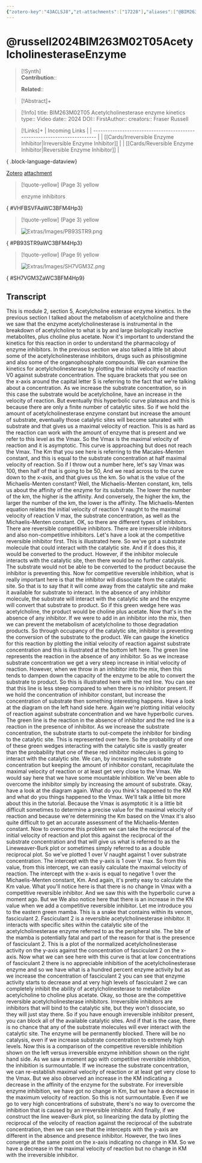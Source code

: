 ```yaml
---
{"zotero-key":"43ACLSJ8","zt-attachments":["17228"],"aliases":["@BIM263M02T05 Acetylcholinesterase enzyme kinetics"],"keywords":null,"FirstAuthor":"[[ Fraser Russell]]","tags":["source/video","Uni/BIM263"],"dg-publish":true,"permalink":"/sources/video/russell2024-bim-263-m02-t05-acetylcholinesterase-enzyme/","dgPassFrontmatter":true}
---
```


# @russell2024BIM263M02T05AcetylcholinesteraseEnzyme

>[!Synth]  
>**Contribution**::  
>  
>**Related**:: 
>  

> [!Abstract]+
> 

> [!Info]
> title: BIM263M02T05 Acetylcholinesterase enzyme kinetics
> type:: Video 
> date:: 2024
> DOI:: 
> FirstAuthor:: 
> creators:: Fraser Russell

> [!Links]+
>  | Incoming Links                                                            |
> | ------------------------------------------------------------------------- |
> | [[Cards/Irreversible Enzyme Inhibitor\|Irreversible Enzyme Inhibitor]] |
> | [[Cards/Reversible Enzyme Inhibitor\|Reversible Enzyme Inhibitor]]     |
> 
{ .block-language-dataview}


[Zotero](zotero://select/library/items/43ACLSJ8) [attachment](<file:///Users/nathanmaxwell/Zotero/storage/WC3BFM4H/Russell%20-%202024%20-%20BIM263M02T05%20Acetylcholinesterase%20enzyme%20kinetics.pdf>)

> [!quote-yellow] (Page 3) yellow
> 
> enzyme inhibitors
>
{ #VHFBSVFAaWC3BFM4Hp3}


> [!quote-yellow] (Page 3) yellow
> 
> ![Extras/Images/PB93STR9.png](/img/user/Extras/Images/PB93STR9.png)
>
{ #PB93STR9aWC3BFM4Hp3}


> [!quote-yellow] (Page 9) yellow
> 
> ![Extras/Images/SH7VGM3Z.png](/img/user/Extras/Images/SH7VGM3Z.png)
>
{ #SH7VGM3ZaWC3BFM4Hp9}


## Transcript

This is module 2, section 5, Acetylcholine esterase enzyme kinetics. In the previous section I talked about the metabolism of acetylcholine and there we saw that the enzyme acetylcholinesterase is instrumental in the breakdown of acetylcholine to what is by and large biologically inactive metabolites, plus choline plus acetate. Now it's important to understand the kinetics for this reaction in order to understand the pharmacology of enzyme inhibitors. In the previous section we also talked a little bit about some of the acetylcholinesterase inhibitors, drugs such as phisostigmine and also some of the organophosphate compounds. We can examine the kinetics for acetylcholinesterase by plotting the initial velocity of reaction V0 against substrate concentration. The square brackets that you see on the x-axis around the capital letter S is referring to the fact that we're talking about a concentration. As we increase the substrate concentration, so in this case the substrate would be acetylcholine, have an increase in the velocity of reaction. But eventually this hyperbolic curve plateaus and this is because there are only a finite number of catalytic sites. So if we hold the amount of acetylcholinesterase enzyme constant but increase the amount of substrate, eventually those catalytic sites will become saturated with substrate and that gives us a maximal velocity of reaction. This is as hard as the reaction can work with the amount of enzyme that is present and we refer to this level as the Vmax. So the Vmax is the maximal velocity of reaction and it is asymptotic. This curve is approaching but does not reach the Vmax. The Km that you see here is referring to the Macales-Menten constant, and this is equal to the substrate concentration at half maximal velocity of reaction. So if I throw out a number here, let's say Vmax was 100, then half of that is going to be 50, And we read across to the curve down to the x-axis, and that gives us the km. So what is the value of the Michaelis-Menten constant? Well, the Michaelis-Menten constant, km, tells us about the affinity of the enzyme for its substrate. The lower the number of the km, the higher is the affinity. And conversely, the higher the km, the larger the number of the km, the lower is the affinity. The Michaelis-Menten equation relates the initial velocity of reaction V naught to the maximal velocity of reaction V max, the substrate concentration, as well as the Michaelis-Menten constant. OK, so there are different types of inhibitors. There are reversible competitive inhibitors. There are irreversible inhibitors and also non-competitive inhibitors. Let's have a look at the competitive reversible inhibitor first. This is illustrated here. So we've got a substrate molecule that could interact with the catalytic site. And if it does this, it would be converted to the product. However, if the inhibitor molecule interacts with the catalytic site, then there would be no further catalysis. The substrate would not be able to be converted to the product because the inhibitor is preventing this. Now for competitive reversible inhibition, what is really important here is that the inhibitor will dissociate from the catalytic site. So that is to say that it will come away from the catalytic site and make it available for substrate to interact. In the absence of any inhibitor molecule, the substrate will interact with the catalytic site and the enzyme will convert that substrate to product. So if this green wedge here was acetylcholine, the product would be choline plus acetate. Now that's in the absence of any inhibitor. If we were to add in an inhibitor into the mix, then we can prevent the metabolism of acetylcholine to those degradation products. So through occupancy of the catalytic site, inhibitor is preventing the conversion of the substrate to the product. We can gauge the kinetics for this reaction by plotting the initial velocity of reaction against substrate concentration and this is illustrated at the bottom left here. The green line represents the reaction in the absence of any inhibitor. So as we increase substrate concentration we get a very steep increase in initial velocity of reaction. However, when we throw in an inhibitor into the mix, then this tends to dampen down the capacity of the enzyme to be able to convert the substrate to product. So this is illustrated here with the red line. You can see that this line is less steep compared to when there is no inhibitor present. If we hold the concentration of inhibitor constant, but increase the concentration of substrate then something interesting happens. Have a look at the diagram on the left hand side here. Again we're plotting initial velocity of reaction against substrate concentration and we have hyperbolic curves. The green line is the reaction in the absence of inhibitor and the red line is a reaction in the presence of inhibitor. As we increase the substrate concentration, the substrate starts to out-compete the inhibitor for binding to the catalytic site. This is represented over here. So the probability of one of these green wedges interacting with the catalytic site is vastly greater than the probability that one of these red inhibitor molecules is going to interact with the catalytic site. We can, by increasing the substrate concentration but keeping the amount of inhibitor constant, recapitulate the maximal velocity of reaction or at least get very close to the Vmax. We would say here that we have some mountable inhibition. We've been able to overcome the inhibitor simply by increasing the amount of substrate. Okay, have a look at the diagram again. What do you think's happened to the KM and what do you things happened to the Vmax. We'll talk a little bit more about this in the tutorial. Because the Vmax is asymptotic it is a little bit difficult sometimes to determine a precise value for the maximal velocity of reaction and because we're determining the Km based on the Vmax it's also quite difficult to get an accurate assessment of the Michaelis-Menten constant. Now to overcome this problem we can take the reciprocal of the initial velocity of reaction and plot this against the reciprocal of the substrate concentration and that will give us what is referred to as the Lineweaver-Burk plot or sometimes simply referred to as a double reciprocal plot. So we've plotted 1 over V naught against 1 over substrate concentration. The intercept with the y-axis is 1 over V max. So from this value, from this intercept, we can easily calculate the maximal velocity of reaction. The intercept with the x-axis is equal to negative 1 over the Michaelis-Menten constant, Km. And again, it's pretty easy to calculate the Km value. What you'll notice here is that there is no change in Vmax with a competitive reversible inhibitor. And we saw this with the hyperbolic curve a moment ago. But we We also notice here that there is an increase in the KN value when we add a competitive reversible inhibitor. Let me introduce you to the eastern green mamba. This is a snake that contains within its venom, fasciculant 2. Fasciculant 2 is a reversible acetylcholinesterase inhibitor. It interacts with specific sites within the catalytic site of the acetylcholinesterase enzyme referred to as the peripheral site. The bite of the mamba is potentially fatal and part of the reason for that is the presence of fasciculant 2. This is a plot of the normalized acetylcholinesterase activity on the y-axis against the concentration of fasciculant 2 on the x-axis. Now what we can see here with this curve is that at low concentrations of fasciculant 2 there is no appreciable inhibition of the acetylcholinesterase enzyme and so we have what is a hundred percent enzyme activity but as we increase the concentration of fasciculant 2 you can see that enzyme activity starts to decrease and at very high levels of fasciculant 2 we can completely inhibit the ability of acetylcholinesterase to metabolize acetylcholine to choline plus acetate. Okay, so those are the competitive reversible acetylcholinesterase inhibitors. Irreversible inhibitors are inhibitors that will bind to the catalytic site, but they won't dissociate, so they will just stay there. So if you have enough irreversible inhibitor present, you can block all of the available catalytic sites. And if that is the case, there is no chance that any of the substrate molecules will ever interact with the catalytic site. The enzyme will be permanently blocked. There will be no catalysis, even if we increase substrate concentration to extremely high levels. Now this is a comparison of the competitive reversible inhibition shown on the left versus irreversible enzyme inhibition shown on the right hand side. As we saw a moment ago with competitive reversible inhibition, the inhibition is surmountable. If we increase the substrate concentration, we can re-establish maximal velocity of reaction or at least get very close to the Vmax. But we also observed an increase in the KM indicating a decrease in the affinity of the enzyme for the substrate. For irreversible enzyme inhibition, we have got no change in Km, but we have a decrease in the maximum velocity of reaction. So this is not surmountable. Even if we go to very high concentrations of substrate, there's no way to overcome the inhibition that is caused by an irreversible inhibitor. And finally, if we construct the line weaver-Burk plot, so linearizing the data by plotting the reciprocal of the velocity of reaction against the reciprocal of the substrate concentration, then we can see that the intercepts with the y-axis are different in the absence and presence inhibitor. However, the two lines converge at the same point on the x-axis indicating no change in KM. So we have a decrease in the maximal velocity of reaction but no change in KM with the irreversible inhibitor.
